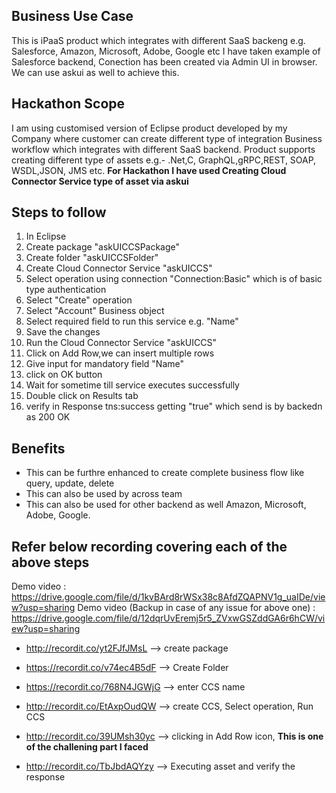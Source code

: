 ## Business Use Case
This is iPaaS product which integrates with different SaaS backeng e.g. Salesforce, Amazon, Microsoft, Adobe, Google etc
I have taken example of Salesforce backend, Conection has been created via Admin UI in browser. We can use askui as well to achieve this.

## Hackathon Scope
I am using customised version of Eclipse product developed by my Company where customer can create different type of integration Business workflow which integrates with different SaaS backend.
Product supports creating different type of assets e.g.- .Net,C, GraphQL,gRPC,REST, SOAP, WSDL,JSON, JMS etc.
**For Hackathon I have used Creating Cloud Connector Service type of asset via askui**

## Steps to follow
1.	In Eclipse 
2.	Create package "askUICCSPackage"
3.	Create folder "askUICCSFolder"
4.	Create Cloud Connector Service "askUICCS"
5.	Select operation using connection "Connection:Basic" which is of basic type authentication
6.	Select "Create" operation
7.	Select "Account" Business object
8.	Select required field to run this service e.g. "Name"
9.	Save the changes
10.	Run the  Cloud Connector Service "askUICCS"
11.	Click on Add Row,we can insert multiple rows
12.	Give input for mandatory field "Name"
13.	click on OK button
14.	Wait for sometime till service executes successfully
15.	Double click on Results tab
16.	verify in Response tns:success getting "true" which send is by backedn as 200 OK



## Benefits
- This can be furthre enhanced to create complete business flow like query, update, delete
- This can also be used by across team
- This can also be used for other backend as well Amazon, Microsoft, Adobe, Google.



## Refer below recording covering each of the above steps
Demo video : https://drive.google.com/file/d/1kvBArd8rWSx38c8AfdZQAPNV1g_uaIDe/view?usp=sharing
Demo video (Backup in case of any issue for above one) : https://drive.google.com/file/d/12dqrUvEremj5r5_ZVxwGSZddGA6r6hCW/view?usp=sharing

- http://recordit.co/yt2FJfJMsL --> create package

- https://recordit.co/v74ec4B5dF  --> Create Folder

- https://recordit.co/768N4JGWjG --> enter CCS name

- http://recordit.co/EtAxpOudQW --> create CCS, Select operation, Run CCS

- http://recordit.co/39UMsh30yc --> clicking in Add Row icon, **This is one of the challening part I faced**

- http://recordit.co/TbJbdAQYzy   --> Executing asset and verify the response

